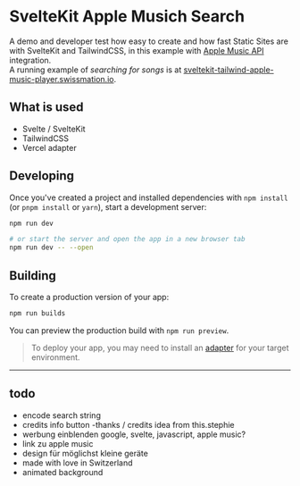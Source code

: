 # SvelteKit Apple Musich Search

A demo and developer test how easy to create and how fast Static Sites are with SvelteKit and TailwindCSS, in this example with [Apple Music API](https://developer.apple.com/library/archive/documentation/AudioVideo/Conceptual/iTuneSearchAPI/Searching.html#//apple_ref/doc/uid/TP40017632-CH5-SW1) integration.  
A running example of *searching for songs* is at [sveltekit-tailwind-apple-music-player.swissmation.io](svelte-tailwind-apple-music-player.swissmation.io).

## What is used

- Svelte / SvelteKit
- TailwindCSS
- Vercel adapter

## Developing

Once you've created a project and installed dependencies with `npm install` (or `pnpm install` or `yarn`), start a development server:

```bash
npm run dev

# or start the server and open the app in a new browser tab
npm run dev -- --open
```

## Building

To create a production version of your app:

```bash
npm run builds
```

You can preview the production build with `npm run preview`.

> To deploy your app, you may need to install an [adapter](https://kit.svelte.dev/docs/adapters) for your target environment.

---

## todo

- encode search string 
- credits info button  -thanks / credits idea from  this.stephie
- werbung einblenden google, svelte, javascript, apple music?
- link zu apple music
- design für möglichst kleine geräte
- made with love in Switzerland
- animated background
